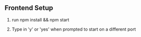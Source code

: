 ## Frontend Setup

   1. run npm install && npm start
   
   2. Type in 'y' or 'yes' when prompted to start on a different port
